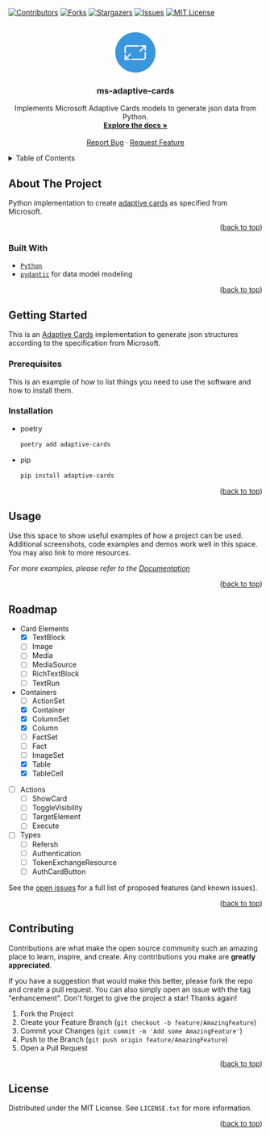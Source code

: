 <a name="readme-top"></a>

[![Contributors][contributors-shield]][contributors-url]
[![Forks][forks-shield]][forks-url]
[![Stargazers][stars-shield]][stars-url]
[![Issues][issues-shield]][issues-url]
[![MIT License][license-shield]][license-url]
<!--[![LinkedIn][linkedin-shield]][linkedin-url]-->

<!-- PROJECT LOGO -->
<br />
<div align="center">
  <a href="https://github.com/idarb-oss/adaptive-cards">
    <img src="docs/assets/adaptive-card.svg" alt="Logo" width="80" height="80">
  </a>

<h3 align="center">ms-adaptive-cards</h3>

  <p align="center">
    Implements Microsoft Adaptive Cards models to generate json data from Python.
    <br />
    <a href="https://github.com/idarb-oss/adaptive-cards"><strong>Explore the docs »</strong></a>
    <br />
    <br />
    <a href="https://github.com/idarb-oss/adaptive-cards/issues">Report Bug</a>
    ·
    <a href="https://github.com/idarb-oss/adaptive-cards/issues">Request Feature</a>
  </p>
</div>



<!-- TABLE OF CONTENTS -->
<details>
  <summary>Table of Contents</summary>
  <ol>
    <li>
      <a href="#about-the-project">About The Project</a>
      <ul>
        <li><a href="#built-with">Built With</a></li>
      </ul>
    </li>
    <li>
      <a href="#getting-started">Getting Started</a>
      <ul>
        <li><a href="#prerequisites">Prerequisites</a></li>
        <li><a href="#installation">Installation</a></li>
      </ul>
    </li>
    <li><a href="#usage">Usage</a></li>
    <li><a href="#roadmap">Roadmap</a></li>
    <li><a href="#contributing">Contributing</a></li>
    <li><a href="#license">License</a></li>
  </ol>
</details>



## About The Project

Python implementation to create [adaptive cards](https://adaptivecards.io/) as specified from Microsoft.

<p align="right">(<a href="#readme-top">back to top</a>)</p>



### Built With

- [`Python`](https://python.org)
- [`pydantic`](https://pydantic.com) for data model modeling

<p align="right">(<a href="#readme-top">back to top</a>)</p>


## Getting Started

This is an [Adaptive Cards](https://adaptivecards.io/) implementation to generate json structures according to the specification from Microsoft.


### Prerequisites

This is an example of how to list things you need to use the software and how to install them.


### Installation

- poetry

  ```sh
  poetry add adaptive-cards
  ```

- pip

  ```sh
  pip install adaptive-cards
  ```

<p align="right">(<a href="#readme-top">back to top</a>)</p>


## Usage

Use this space to show useful examples of how a project can be used. Additional screenshots, code examples and demos work well in this space. You may also link to more resources.

_For more examples, please refer to the [Documentation](https://example.com)_

<p align="right">(<a href="#readme-top">back to top</a>)</p>



## Roadmap

- Card Elements
  - [x] TextBlock
  - [ ] Image
  - [ ] Media
  - [ ] MediaSource
  - [ ] RichTextBlock
  - [ ] TextRun
- Containers
  - [ ] ActionSet
  - [x] Container
  - [x] ColumnSet
  - [x] Column
  - [ ] FactSet
  - [ ] Fact
  - [ ] ImageSet
  - [x] Table
  - [x] TableCell
- [ ] Actions
  - [ ] ShowCard
  - [ ] ToggleVisibility
  - [ ] TargetElement
  - [ ] Execute
- [ ] Types
  - [ ] Refersh
  - [ ] Authentication
  - [ ] TokenExchangeResource
  - [ ] AuthCardButton

See the [open issues](https://github.com/idarb-oss/adaptive-cards/issues) for a full list of proposed features (and known issues).

<p align="right">(<a href="#readme-top">back to top</a>)</p>



## Contributing

Contributions are what make the open source community such an amazing place to learn, inspire, and create. Any contributions you make are **greatly appreciated**.

If you have a suggestion that would make this better, please fork the repo and create a pull request. You can also simply open an issue with the tag "enhancement".
Don't forget to give the project a star! Thanks again!

1. Fork the Project
2. Create your Feature Branch (`git checkout -b feature/AmazingFeature`)
3. Commit your Changes (`git commit -m 'Add some AmazingFeature'`)
4. Push to the Branch (`git push origin feature/AmazingFeature`)
5. Open a Pull Request

<p align="right">(<a href="#readme-top">back to top</a>)</p>



## License

Distributed under the MIT License. See `LICENSE.txt` for more information.

<p align="right">(<a href="#readme-top">back to top</a>)</p>



<!-- MARKDOWN LINKS & IMAGES -->
<!-- https://www.markdownguide.org/basic-syntax/#reference-style-links -->
[contributors-shield]: https://img.shields.io/github/contributors/idarb-oss/adaptive-cards.svg?style=for-the-badge
[contributors-url]: https://github.com/idarb-oss/adaptive-cards/graphs/contributors
[forks-shield]: https://img.shields.io/github/forks/idarb-oss/adaptive-cards.svg?style=for-the-badge
[forks-url]: https://github.com/idarb-oss/adaptive-cards/network/members
[stars-shield]: https://img.shields.io/github/stars/idarb-oss/adaptive-cards.svg?style=for-the-badge
[stars-url]: https://github.com/idarb-oss/adaptive-cards/stargazers
[issues-shield]: https://img.shields.io/github/issues/idarb-oss/adaptive-cards.svg?style=for-the-badge
[issues-url]: https://github.com/idarb-oss/adaptive-cards/issues
[license-shield]: https://img.shields.io/github/license/idarb-oss/adaptive-cards.svg?style=for-the-badge
[license-url]: https://github.com/idarb-oss/adaptive-cards/blob/master/LICENSE.txt
[product-screenshot]: images/screenshot.png
[AdaptiveCards]: https://adaptivecards.io/explorer/AdaptiveCard.html
